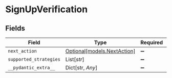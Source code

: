 # SignUpVerification


## Fields

| Field                                                  | Type                                                   | Required                                               | Description                                            |
| ------------------------------------------------------ | ------------------------------------------------------ | ------------------------------------------------------ | ------------------------------------------------------ |
| `next_action`                                          | [Optional[models.NextAction]](../models/nextaction.md) | :heavy_minus_sign:                                     | N/A                                                    |
| `supported_strategies`                                 | List[*str*]                                            | :heavy_minus_sign:                                     | N/A                                                    |
| `__pydantic_extra__`                                   | Dict[str, *Any*]                                       | :heavy_minus_sign:                                     | N/A                                                    |